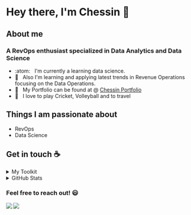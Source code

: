 # Hey there, I'm Chessin :wave:

<!--
<p align="center"> 
  Visitor count<br>
  <img src="https://profile-counter.glitch.me/cheszn/count.svg" />
</p>
-->

## About me

### A RevOps enthusiast specialized in Data Analytics and Data Science
- :atom: &nbsp; I'm currently a learning data science.
- :seedling: &nbsp; Also I'm learning and applying latest trends in Revenue Operations focusing on the Data Operations.
- :page_facing_up: &nbsp; My Portfolio can be found at @ [Chessin Portfolio](https://portfolio.internstudio.online/chessin-portfolio)
- :blue_heart: &nbsp; I love to play Cricket, Volleyball and to travel  


## Things I am passionate about

- RevOps
- Data Science

## Get in touch :coffee:


<!--
**sagar-viradiya/sagar-viradiya** is a ✨ _special_ ✨ repository because its `README.md` (this file) appears on your GitHub profile.

Here are some ideas to get you started:

- 🔭 I’m currently working on ...
- 🌱 I’m currently learning ...
- 👯 I’m looking to collaborate on ...
- 🤔 I’m looking for help with ...
- 💬 Ask me about ...
- 📫 How to reach me: ...
- 😄 Pronouns: ...
- ⚡ Fun fact: ...
-->

<details>
<summary>My Toolkit</summary>
<br>
<img align="left" src="https://img.shields.io/badge/python-3670A0?style=for-the-badge&logo=python&logoColor=ffdd54">
<img align="left" src="https://img.shields.io/badge/numpy-%23013243.svg?style=for-the-badge&logo=numpy&logoColor=white">
<img align="left" src="https://img.shields.io/badge/pandas-%23150458.svg?style=for-the-badge&logo=pandas&logoColor=white">
<img align="left" src="https://img.shields.io/badge/scikit--learn-%23F7931E.svg?style=for-the-badge&logo=scikit-learn&logoColor=white">
<br></br>
<img align="left" src="https://img.shields.io/badge/postgres-%23316192.svg?style=for-the-badge&logo=postgresql&logoColor=white">
<img src="https://img.shields.io/badge/git-%23F05033.svg?style=for-the-badge&logo=git&logoColor=white">
<img align="left" src="https://img.shields.io/badge/jupyter-%23FA0F00.svg?style=for-the-badge&logo=jupyter&logoColor=white">
<img align="left" src="https://img.shields.io/badge/Visual%20Studio%20Code-0078d7.svg?style=for-the-badge&logo=visual-studio-code&logoColor=white">
<br></br>

</details>

<details>
<summary>GitHub Stats</summary>
<br>
<img src="https://github-readme-stats.vercel.app/api?username=cheszn&show_icons=true&theme=prussian">
</details>


### Feel free to reach out! :smiley:

[<img align="left" src="https://img.shields.io/badge/linkedin-%230077B5.svg?style=for-the-badge&logo=linkedin&logoColor=white">](https://www.linkedin.com/in/cheszn/)
[<img src="https://img.shields.io/badge/Gmail-D14836?style=for-the-badge&logo=gmail&logoColor=white">](mailto:chessinown@gmail.com)
